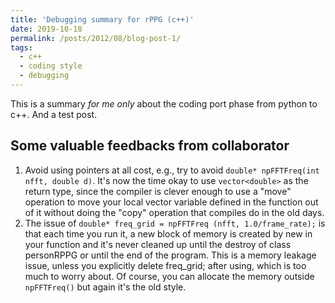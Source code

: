 ```yaml
---
title: 'Debugging summary for rPPG (c++)'
date: 2019-10-18
permalink: /posts/2012/08/blog-post-1/
tags:
  - c++
  - coding style
  - debugging
---
```


This is a summary *for me only* about the coding port phase from python to c++. And a test post.

Some valuable feedbacks from collaborator
------
1. Avoid using pointers at all cost, e.g., try to avoid `double* npFFTFreq(int nfft, double d)`. It's now the time okay to use `vector<double>` as the return type, since the compiler is clever enough to use a "move" operation to move your local vector variable defined in the function out of it without doing the "copy" operation that compiles do in the old days.
1. The issue of `double* freq_grid = npFFTFreq (nfft, 1.0/frame_rate);` is that each time you run it, a new block of memory is created by new in your function and it's never cleaned up until the destroy of class personRPPG or until the end of the program. This is a memory leakage issue, unless you explicitly delete freq_grid; after using, which is too much to worry about. Of course, you can allocate the memory outside `npFFTFreq()` but again it's the old style.